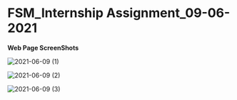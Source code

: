 # FSM_Internship Assignment_09-06-2021


<b>Web Page ScreenShots</b>



![2021-06-09 (1)](https://user-images.githubusercontent.com/73036380/121385731-fdfd1180-c966-11eb-90a7-1226a1ee95e1.png)



![2021-06-09 (2)](https://user-images.githubusercontent.com/73036380/121385707-fa698a80-c966-11eb-8532-6055589db2d1.png)



![2021-06-09 (3)](https://user-images.githubusercontent.com/73036380/121385724-fd647b00-c966-11eb-9dbc-057ee8cef084.png)

